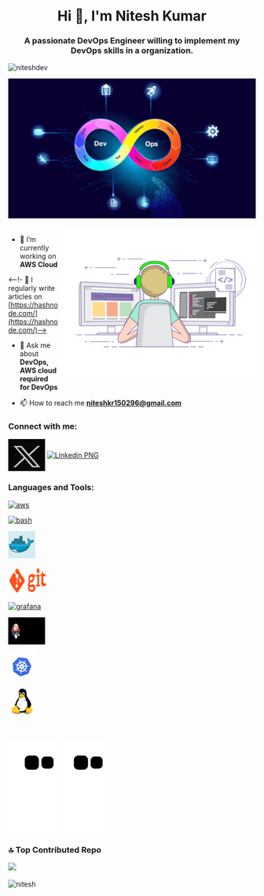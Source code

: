 <h1 align="center">Hi 👋, I'm Nitesh Kumar</h1>
<h3 align="center">A passionate DevOps Engineer willing to implement my DevOps skills in a organization.</h3>

<p align="left"> <img src="" alt="niteshdev" /> </p>

<img src="https://github.com/niteshkr150296/mydashboard/blob/master/blogbranding.png" alt="BlogBranding" />
 
<br>
<br>

<img align="right" alt="Coding" width="400" src="https://raw.githubusercontent.com/devSouvik/devSouvik/master/gif3.gif">


- 🔭 I’m currently working on **AWS Cloud**

<--!- 📝 I regularly write articles on [https://hashnode.com/](https://hashnode.com/)-->

- 💬 Ask me about **DevOps, AWS cloud required for DevOps**

- 📫 How to reach me **niteshkr150296@gmail.com**

<h3 align="left">Connect with me:</h3>
<p align="left">
<a href="https://twitter.com/nitesh0158" target="blank"><img align="center" src="https://github.com/niteshkr150296/mydashboard/blob/master/x%20logo.gif" alt="nitesh kumar" height="65" width="75" /></a>
<a href="https://github.com/niteshkr150296/mydashboard/blob/master/372102050_LINKEDIN_ICON_TRANSPARENT_1080.gif" target="blank"><img align="center" src="https://www.linkedin.com/in/niteshkr150296?utm_source=share&utm_campaign=share_via&utm_content=profile&utm_medium=android_app" alt="Linkedin PNG" height="55" width="50" /></a>
</p>

<h3 align="left">Languages and Tools:</h3>
<p align="left"> <a href="https://aws.amazon.com" target="_blank" rel="noreferrer"> <img src="https://github.com/niteshkr150296/mydashboard/blob/master/aws.gif" alt="aws" width="60" height="55"/> </a>

<!--<a href="https://azure.microsoft.com/en-in/" target="_blank" rel="noreferrer"> <img src="https://www.vectorlogo.zone/logos/microsoft_azure/microsoft_azure-icon.svg" alt="azure" width="60" height="55"/> </a>-->

<a href="https://www.gnu.org/software/bash/" target="_blank" rel="noreferrer"> <img src="https://www.vectorlogo.zone/logos/gnu_bash/gnu_bash-icon.svg" alt="bash" width="55" height="55"/> </a>

<a href="https://www.docker.com/" target="_blank" rel="noreferrer"> <img src="https://github.com/niteshkr150296/mydashboard/blob/master/docker%20gif.gif" alt="docker" width="55" height="55"/> </a>

<a href="https://git-scm.com/" target="_blank" rel="noreferrer"> <img src="https://github.com/niteshkr150296/mydashboard/blob/master/git.gif" alt="git" width="80" height="55"/> </a>

<a href="https://grafana.com" target="_blank" rel="noreferrer"> <img src="https://www.vectorlogo.zone/logos/grafana/grafana-icon.svg" alt="grafana" width="55" height="65"/> </a>

<a href="https://www.jenkins.io" target="_blank" rel="noreferrer"> <img src="https://github.com/niteshkr150296/mydashboard/blob/master/jenkins.gif" alt="jenkins" width="75" height="55"/> </a>

<a href="https://kubernetes.io" target="_blank" rel="noreferrer"> <img src="https://github.com/niteshkr150296/mydashboard/blob/master/kuber.gif" alt="kubernetes" width="55" height="55"/> </a>

<a href="https://www.linux.org/" target="_blank" rel="noreferrer"> <img src="https://raw.githubusercontent.com/devicons/devicon/master/icons/linux/linux-original.svg" alt="linux" width="55" height="55"/> </a>

<a href="https://prometheus.io/" target="_blank" >
    <img src="" height="55" />
  </a></p>

<p><img align="left" src="https://github.com/niteshkr150296/mydashboard/blob/master/github-contribution-grid-snake.svg" alt="nitesh" /></p>

<p>&nbsp;<img align="center" src="https://github.com/niteshkr150296/mydashboard/blob/master/github-contribution-grid-snake.svg" alt="nitesh" /></p>

### 🔝 Top Contributed Repo
![](https://github-contributor-stats.vercel.app/api?username=niteshkr150296&limit=5&theme=flat&combine_all_yearly_contributions=true)

<p><img align="center" src="https://github-readme-streak-stats.herokuapp.com/?user=niteshkr150296&" alt="nitesh" /></p>


